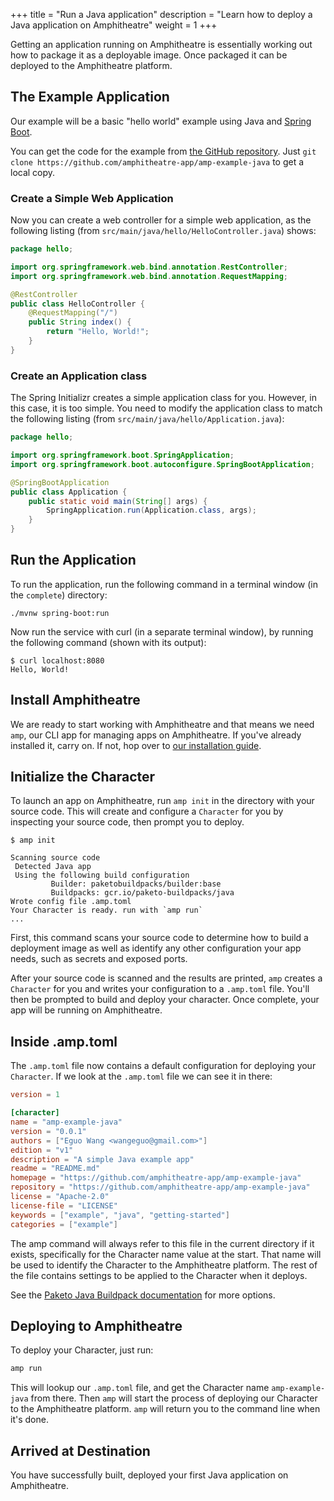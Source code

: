 +++
title = "Run a Java application"
description = "Learn how to deploy a Java application on Amphitheatre"
weight = 1
+++

Getting an application running on Amphitheatre is essentially working out how to
package it as a deployable image. Once packaged it can be deployed to the
Amphitheatre platform.

## The Example Application

Our example will be a basic "hello world" example using Java and [Spring
Boot](https://spring.io/projects/spring-boot).

You can get the code for the example from [the GitHub
repository](https://github.com/amphitheatre-app/amp-example-java). Just `git clone
https://github.com/amphitheatre-app/amp-example-java` to get a local copy. 

### Create a Simple Web Application

Now you can create a web controller for a simple web application, as the
following listing (from `src/main/java/hello/HelloController.java`) shows:

```java
package hello;

import org.springframework.web.bind.annotation.RestController;
import org.springframework.web.bind.annotation.RequestMapping;

@RestController
public class HelloController {
    @RequestMapping("/")
    public String index() {
        return "Hello, World!";
    }
}
```

### Create an Application class

The Spring Initializr creates a simple application class for you. However, in
this case, it is too simple. You need to modify the application class to match
the following listing (from `src/main/java/hello/Application.java`):

```java
package hello;

import org.springframework.boot.SpringApplication;
import org.springframework.boot.autoconfigure.SpringBootApplication;

@SpringBootApplication
public class Application {
    public static void main(String[] args) {
        SpringApplication.run(Application.class, args);
    }
}
```

## Run the Application

To run the application, run the following command in a terminal window (in the
`complete`) directory:

```
./mvnw spring-boot:run
```

Now run the service with curl (in a separate terminal window), by running the
following command (shown with its output):

```
$ curl localhost:8080
Hello, World!
```

## Install Amphitheatre

We are ready to start working with Amphitheatre and that means we need `amp`, our CLI
app for managing apps on Amphitheatre. If you've already installed it, carry on. If not,
hop over to [our installation guide](@/installation/_index.md). 

## Initialize the Character

To launch an app on Amphitheatre, run `amp init` in the directory with your source
code. This will create and configure a `Character` for you by inspecting your source
code, then prompt you to deploy.

```
$ amp init

Scanning source code
 Detected Java app
 Using the following build configuration
         Builder: paketobuildpacks/builder:base
		 Buildpacks: gcr.io/paketo-buildpacks/java
Wrote config file .amp.toml
Your Character is ready. run with `amp run`
...
```

First, this command scans your source code to determine how to build a
deployment image as well as identify any other configuration your app needs,
such as secrets and exposed ports.

After your source code is scanned and the results are printed, `amp` creates a
`Character` for you and writes your configuration to a `.amp.toml` file. You'll
then be prompted to build and deploy your character. Once complete, your app
will be running on Amphitheatre.

## Inside .amp.toml

The `.amp.toml` file now contains a default configuration for deploying your
`Character`. If we look at the `.amp.toml` file we can see it in there:

```toml
version = 1

[character]
name = "amp-example-java"
version = "0.0.1"
authors = ["Eguo Wang <wangeguo@gmail.com>"]
edition = "v1"
description = "A simple Java example app"
readme = "README.md"
homepage = "https://github.com/amphitheatre-app/amp-example-java"
repository = "https://github.com/amphitheatre-app/amp-example-java"
license = "Apache-2.0"
license-file = "LICENSE"
keywords = ["example", "java", "getting-started"]
categories = ["example"]
```

The amp command will always refer to this file in the current directory if it
exists, specifically for the Character name value at the start. That name will
be used to identify the Character to the Amphitheatre platform. The rest of the
file contains settings to be applied to the Character when it deploys.

See the [Paketo Java Buildpack
documentation](https://paketo.io/docs/howto/java/)
for more options.

## Deploying to Amphitheatre

To deploy your Character, just run:

```sh
amp run
```

This will lookup our `.amp.toml` file, and get the Character name `amp-example-java`
from there. Then `amp` will start the process of deploying our Character to the
Amphitheatre platform. `amp` will return you to the command line when it's done.

## Arrived at Destination

You have successfully built, deployed your first Java application on Amphitheatre.